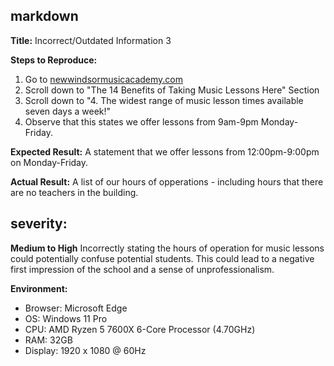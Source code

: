 ## markdown

**Title:**
Incorrect/Outdated Information 3

**Steps to Reproduce:**
1. Go to [newwindsormusicacademy.com](https://newwindsormusicacademy.com)
2. Scroll down to "The 14 Benefits of Taking Music Lessons Here" Section
3. Scroll down to "4. The widest range of music lesson times available seven days a week!"
4. Observe that this states we offer lessons from 9am-9pm Monday-Friday. 

**Expected Result:**
A statement that we offer lessons from 12:00pm-9:00pm on Monday-Friday.

**Actual Result:**
A list of our hours of opperations - including hours that there are no teachers in the building.

## severity:
**Medium to High**
Incorrectly stating the hours of operation for music lessons could potentially confuse potential students. This could lead to a negative first impression of the school and a sense of unprofessionalism.

**Environment:**
- Browser: Microsoft Edge
- OS: Windows 11 Pro
- CPU: AMD Ryzen 5 7600X 6-Core Processor (4.70GHz)
- RAM: 32GB
- Display: 1920 x 1080 @ 60Hz
